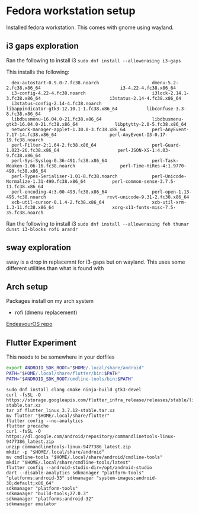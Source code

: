 # Fedora workstation setup

Installed fedora workstation. This comes with gnome using wayland.

## i3 gaps exploration

Ran the following to install i3 `sudo dnf install --allowerasing i3-gaps`

This installs the following:

```
  dex-autostart-0.9.0-7.fc38.noarch                    dmenu-5.2-2.fc38.x86_64                              i3-4.22-4.fc38.x86_64
  i3-config-4.22-4.fc38.noarch                         i3lock-2.14.1-3.fc38.x86_64                          i3status-2.14-4.fc38.x86_64
  i3status-config-2.14-4.fc38.noarch                   libappindicator-gtk3-12.10.1-1.fc38.x86_64           libconfuse-3.3-8.fc38.x86_64
  libdbusmenu-16.04.0-21.fc38.x86_64                   libdbusmenu-gtk3-16.04.0-21.fc38.x86_64              libptytty-2.0-5.fc38.x86_64
  network-manager-applet-1.30.0-3.fc38.x86_64          perl-AnyEvent-7.17-14.fc38.x86_64                    perl-AnyEvent-I3-0.17-19.fc38.noarch
  perl-Filter-2:1.64-2.fc38.x86_64                     perl-Guard-1.023-26.fc38.x86_64                      perl-JSON-XS-1:4.03-9.fc38.x86_64
  perl-Sys-Syslog-0.36-491.fc38.x86_64                 perl-Task-Weaken-1.06-16.fc38.noarch                 perl-Time-HiRes-4:1.9770-490.fc38.x86_64
  perl-Types-Serialiser-1.01-8.fc38.noarch             perl-Unicode-Normalize-1.31-490.fc38.x86_64          perl-common-sense-3.7.5-11.fc38.x86_64
  perl-encoding-4:3.00-493.fc38.x86_64                 perl-open-1.13-495.fc38.noarch                       rxvt-unicode-9.31-2.fc38.x86_64
  xcb-util-cursor-0.1.4-2.fc38.x86_64                  xcb-util-xrm-1.3-11.fc38.x86_64                      xorg-x11-fonts-misc-7.5-35.fc38.noarch
```

Ran the following to install i3 `sudo dnf install --allowerasing feh thunar dunst i3-blocks rofi arandr`

## sway exploration

sway is a drop in replacemnt for i3-gaps but on wayland. This uses some different utilities than what is found with

## Arch setup

Packages install on my arch system

- rofi (dmenu replacement)

[EndeavourOS repo](https://github.com/endeavouros-team/endeavouros-i4wm-setup)

## Flutter Experiment

This needs to be somewhere in your dotfiles

```bash
export ANDROID_SDK_ROOT="$HOME/.local/share/android"
PATH="$HOME/.local/share/flutter/bin:$PATH"
PATH="$ANDROID_SDK_ROOT/cmdline-tools/bin:$PATH"
```

```
sudo dnf install clang cmake ninja-build gtk3-devel
curl -fsSL -O https://storage.googleapis.com/flutter_infra_release/releases/stable/linux/flutter_linux_3.7.12-stable.tar.xz
tar xf flutter_linux_3.7.12-stable.tar.xz
mv flutter "$HOME/.local/share/flutter"
flutter config --no-analytics
flutter precache
curl -fsSL -O https://dl.google.com/android/repository/commandlinetools-linux-9477386_latest.zip
unzip commandlinetools-linux-9477386_latest.zip
mkdir -p "$HOME/.local/share/android"
mv cmdline-tools "$HOME/.local/share/android/cmdline-tools"
mkdir "$HOME/.local/share/cmdline-tools/latest"
flutter config --android-studio-dir=/opt/android-studio
dart --disable-analytics sdkmanager "platform-tools" "platforms;android-33" sdkmanager "system-images;android-30;default;x86_64"
sdkmanager "platform-tools"
sdkmanager "build-tools;27.0.3"
sdkmanager "platforms;android-32"
sdkmanager emulator
```
